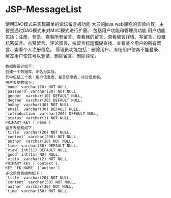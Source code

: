# JSP-MessageList
使用DAO模式来实现简单的论坛留言板功能
    大三的java web课程的实验内容，主要是通过DAO模式来对MVC模式进行扩展。
    包括用户功能和管理员功能
    用户功能包括：注册、登录、查看所有留言、查看我的留言、查看留言详情、写留言、设置私密留言、点赞留言、评论留言、按留言标题模糊查找、查看某个用户的所有留言、查看个人注册信息。
    管理员功能包括：删除用户、冻结用户使其不能登录、解冻用户使其可以登录、删除留言、删除评论。
    
    数据库设计如下：
    创建一个数据库，命名为实验。
    其中包括三个表：用户信息表、留言信息表、评论信息表。
    用户表结构如下：
    `name` varchar(20) NOT NULL,
    `password` varchar(20) NOT NULL,
    `gender` varchar(10) DEFAULT NULL,
    `degree` varchar(20) DEFAULT NULL,
    `hobby` varchar(30) NOT NULL,
    `email` varchar(30) DEFAULT NULL,
    `introduction` varchar(200) DEFAULT NULL,
    `status` varchar(1) NOT NULL,
    PRIMARY KEY (`name`)
    留言表结构如下：
    `title` varchar(20) NOT NULL,
    `context` varchar(200) NOT NULL,
    `author` varchar(20) NOT NULL,
    `time` varchar(50) DEFAULT NULL,
    `view` int(11) DEFAULT NULL,
    `good` int(11) NOT NULL,
    `visio` varchar(2) NOT NULL,
    PRIMARY KEY (`context`),
    KEY `FK_NAME` (`author`)
    评论信息表结构如下：
    `title` varchar(20) NOT NULL,
    `content` varchar(50) NOT NULL,
    `author` varchar(20) NOT NULL,
    `time` varchar(50) NOT NULL
